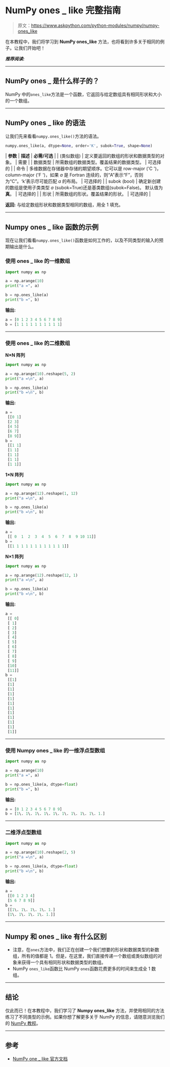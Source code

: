 # NumPy ones _ like 完整指南

> 原文：<https://www.askpython.com/python-modules/numpy/numpy-ones_like>

在本教程中，我们将学习到 **NumPy ones_like** 方法，也将看到许多关于相同的例子。让我们开始吧！

***推荐阅读:***

* * *

## NumPy ones _ 是什么样子的？

NumPy 中的`ones_like`方法是一个函数，它返回与给定数组具有相同形状和大小的一个数组。

* * *

## NumPy ones _ like 的语法

让我们先来看看`numpy.ones_like()`方法的语法。

```py
numpy.ones_like(a, dtype=None, order='K', subok=True, shape=None)

```

| **参数** | **描述** | **必需/可选** |
| (类似数组) | 定义要返回的数组的形状和数据类型的对象。 | 需要 |
| 数据类型 | 所需数组的数据类型。覆盖结果的数据类型。 | 可选择的 |
| 命令 | 多维数据在存储器中存储的期望顺序。它可以是 row-major ('C ')，column-major ('F ')，如果 *a* 是 Fortran 连续的，则“A”表示“F”，否则为“C”。‘k’表示尽可能匹配 *a* 的布局。 | 可选择的 |
| subok (bool) | 确定新创建的数组是使用子类类型 *a* (subok=True)还是基类数组(subok=False)。
默认值为**真**。 | 可选择的 |
| 形状 | 所需数组的形状。覆盖结果的形状。 | 可选择的 |

**返回:**
与给定数组形状和数据类型相同的数组，用全 1 填充。

* * *

## Numpy ones _ like 函数的示例

现在让我们看看`numpy.ones_like()`函数是如何工作的，以及不同类型的输入的预期输出是什么。

### 使用 ones _ like 的一维数组

```py
import numpy as np

a = np.arange(10)
print("a =", a)

b = np.ones_like(a)
print("b =", b)

```

**输出:**

```py
a = [0 1 2 3 4 5 6 7 8 9]
b = [1 1 1 1 1 1 1 1 1 1]

```

* * *

### 使用 ones _ like 的二维数组

**N×N 阵列**

```py
import numpy as np

a = np.arange(10).reshape(5, 2)
print("a =\n", a)

b = np.ones_like(a)
print("b =\n", b)

```

**输出:**

```py
a =
 [[0 1]
 [2 3]
 [4 5]
 [6 7]
 [8 9]]
b =
 [[1 1]
 [1 1]
 [1 1]
 [1 1]
 [1 1]]

```

**1×N 阵列**

```py
import numpy as np

a = np.arange(12).reshape(1, 12)
print("a =\n", a)

b = np.ones_like(a)
print("b =\n", b)

```

**输出:**

```py
a =
 [[ 0  1  2  3  4  5  6  7  8  9 10 11]]
b =
 [[1 1 1 1 1 1 1 1 1 1 1 1]]

```

**N×1 阵列**

```py
import numpy as np

a = np.arange(12).reshape(12, 1)
print("a =\n", a)

b = np.ones_like(a)
print("b =\n", b)

```

**输出:**

```py
a =
 [[ 0]
 [ 1]
 [ 2]
 [ 3]
 [ 4]
 [ 5]
 [ 6]
 [ 7]
 [ 8]
 [ 9]
 [10]
 [11]]
b =
 [[1]
 [1]
 [1]
 [1]
 [1]
 [1]
 [1]
 [1]
 [1]
 [1]
 [1]
 [1]]

```

* * *

### 使用 Numpy ones _ like 的一维浮点型数组

```py
import numpy as np

a = np.arange(10)
print("a =", a)

b = np.ones_like(a, dtype=float)
print("b =", b)

```

**输出:**

```py
a = [0 1 2 3 4 5 6 7 8 9]
b = [1\. 1\. 1\. 1\. 1\. 1\. 1\. 1\. 1\. 1.]

```

* * *

### 二维浮点型数组

```py
import numpy as np

a = np.arange(10).reshape(2, 5)
print("a =\n", a)

b = np.ones_like(a, dtype=float)
print("b =\n", b)

```

**输出:**

```py
a =
 [[0 1 2 3 4]
 [5 6 7 8 9]]
b =
 [[1\. 1\. 1\. 1\. 1.]
 [1\. 1\. 1\. 1\. 1.]]

```

* * *

## Numpy 和 ones _ like 有什么区别

*   注意，在`ones`方法中，我们正在创建一个我们想要的形状和数据类型的新数组，所有的值都是 1。但是，在这里，我们直接传递一个数组或类似数组的对象来获得一个具有相同形状和数据类型的数组。
*   NumPy `ones_like`函数比 NumPy `ones`函数花费更多的时间来生成全 1 数组。

* * *

## 结论

仅此而已！在本教程中，我们学习了 **Numpy ones_like** 方法，并使用相同的方法练习了不同类型的示例。如果你想了解更多关于 NumPy 的信息，请随意浏览我们的 [NumPy 教程](https://www.askpython.com/python-modules/numpy)。

* * *

## 参考

*   [NumPy one _ like 官方文档](https://numpy.org/doc/stable/reference/generated/numpy.ones_like.html)